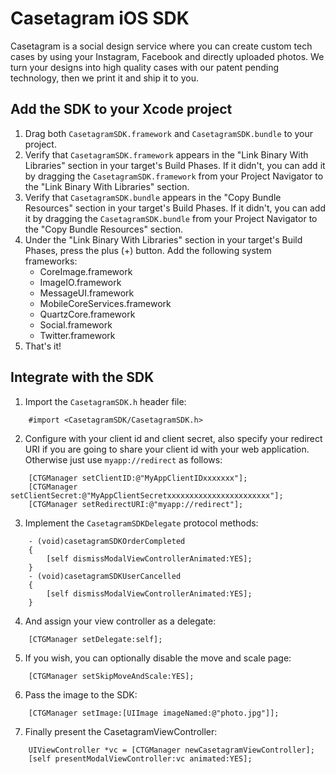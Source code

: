 Casetagram iOS SDK
==================

Casetagram is a social design service where you can create custom tech cases by using your Instagram, Facebook and directly uploaded photos. We turn your designs into high quality cases with our patent pending technology, then we print it and ship it to you. 

Add the SDK to your Xcode project
---------------------------------

1. Drag both `CasetagramSDK.framework` and `CasetagramSDK.bundle` to your project.
2. Verify that `CasetagramSDK.framework` appears in the "Link Binary With Libraries" section in your target's Build Phases. If it didn't, you can add it by dragging the `CasetagramSDK.framework` from your Project Navigator to the "Link Binary With Libraries" section.
3. Verify that `CasetagramSDK.bundle` appears in the "Copy Bundle Resources" section in your target's Build Phases. If it didn't, you can add it by dragging the `CasetagramSDK.bundle` from your Project Navigator to the "Copy Bundle Resources" section.
4. Under the "Link Binary With Libraries" section in your target's Build Phases, press the plus (+) button. Add the following system frameworks:  
    * CoreImage.framework
	* ImageIO.framework
	* MessageUI.framework
	* MobileCoreServices.framework
	* QuartzCore.framework
	* Social.framework
	* Twitter.framework
5. That's it!

Integrate with the SDK
----------------------

1. Import the `CasetagramSDK.h` header file:
```
	#import <CasetagramSDK/CasetagramSDK.h>
```
2. Configure with your client id and client secret, also specify your redirect URI if you are going to share your client id with your web application. Otherwise just use `myapp://redirect` as follows:
```
	[CTGManager setClientID:@"MyAppClientIDxxxxxxx"];
	[CTGManager setClientSecret:@"MyAppClientSecretxxxxxxxxxxxxxxxxxxxxxxx"];
	[CTGManager setRedirectURI:@"myapp://redirect"];
```
3. Implement the `CasetagramSDKDelegate` protocol methods:  
```
	- (void)casetagramSDKOrderCompleted
	{
		[self dismissModalViewControllerAnimated:YES];
	}
	- (void)casetagramSDKUserCancelled
	{
		[self dismissModalViewControllerAnimated:YES];
	}
```
4. And assign your view controller as a delegate:
```
	[CTGManager setDelegate:self];
```
5. If you wish, you can optionally disable the move and scale page:
```
	[CTGManager setSkipMoveAndScale:YES];
```
6. Pass the image to the SDK:
```
	[CTGManager setImage:[UIImage imageNamed:@"photo.jpg"]];
```
7. Finally present the CasetagramViewController:
```
	UIViewController *vc = [CTGManager newCasetagramViewController];
	[self presentModalViewController:vc animated:YES];
```

